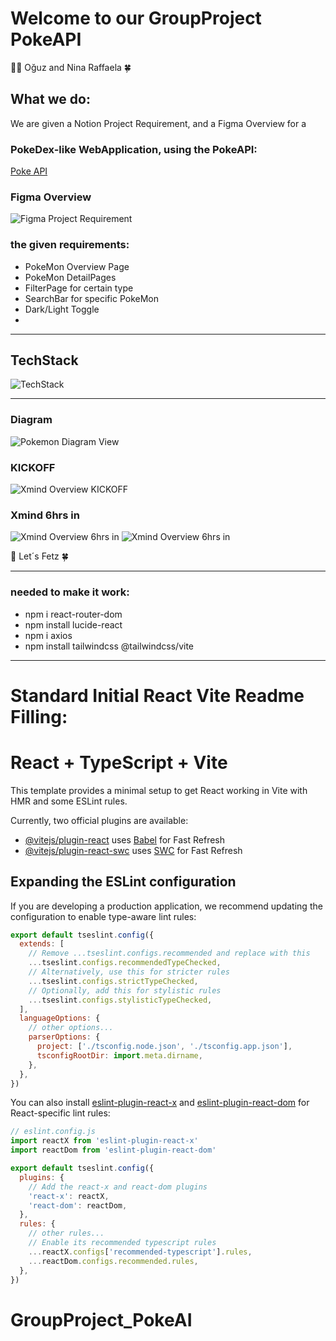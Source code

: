 # Welcome to our GroupProject PokeAPI

💪🏼 Oğuz and Nina Raffaela 🍀

## What we do:
We are given a Notion Project Requirement, and a Figma Overview for a
### PokeDex-like WebApplication, using the PokeAPI:
[Poke API](https://pokeapi.co/) 

### Figma Overview
![Figma Project Requirement](Figma_Overview.png)

### the given requirements:
- PokeMon Overview Page
- PokeMon DetailPages 
- FilterPage for certain type
- SearchBar for specific PokeMon
- Dark/Light Toggle
- 
_____________________________________________
## TechStack
![TechStack](TechStack.png)

_________________________

### Diagram
![Pokemon Diagram View](Pokemon_Diagram.png)

### KICKOFF
![Xmind Overview KICKOFF](Xmind_Kickoff-1.png)

### Xmind 6hrs in
![Xmind Overview 6hrs in](Xmind_soFar.png)
![Xmind Overview 6hrs in](Xmind_soFar-1.png)

👾 Let´s Fetz 🍀

_____________________________________________
### needed to make it work:
- npm i react-router-dom
- npm install lucide-react
- npm i axios
- npm install tailwindcss @tailwindcss/vite
______________________________________________

# Standard Initial React Vite Readme Filling: 
# React + TypeScript + Vite

This template provides a minimal setup to get React working in Vite with HMR and some ESLint rules.

Currently, two official plugins are available:

- [@vitejs/plugin-react](https://github.com/vitejs/vite-plugin-react/blob/main/packages/plugin-react/README.md) uses [Babel](https://babeljs.io/) for Fast Refresh
- [@vitejs/plugin-react-swc](https://github.com/vitejs/vite-plugin-react-swc) uses [SWC](https://swc.rs/) for Fast Refresh

## Expanding the ESLint configuration

If you are developing a production application, we recommend updating the configuration to enable type-aware lint rules:

```js
export default tseslint.config({
  extends: [
    // Remove ...tseslint.configs.recommended and replace with this
    ...tseslint.configs.recommendedTypeChecked,
    // Alternatively, use this for stricter rules
    ...tseslint.configs.strictTypeChecked,
    // Optionally, add this for stylistic rules
    ...tseslint.configs.stylisticTypeChecked,
  ],
  languageOptions: {
    // other options...
    parserOptions: {
      project: ['./tsconfig.node.json', './tsconfig.app.json'],
      tsconfigRootDir: import.meta.dirname,
    },
  },
})
```

You can also install [eslint-plugin-react-x](https://github.com/Rel1cx/eslint-react/tree/main/packages/plugins/eslint-plugin-react-x) and [eslint-plugin-react-dom](https://github.com/Rel1cx/eslint-react/tree/main/packages/plugins/eslint-plugin-react-dom) for React-specific lint rules:

```js
// eslint.config.js
import reactX from 'eslint-plugin-react-x'
import reactDom from 'eslint-plugin-react-dom'

export default tseslint.config({
  plugins: {
    // Add the react-x and react-dom plugins
    'react-x': reactX,
    'react-dom': reactDom,
  },
  rules: {
    // other rules...
    // Enable its recommended typescript rules
    ...reactX.configs['recommended-typescript'].rules,
    ...reactDom.configs.recommended.rules,
  },
})
```
# GroupProject_PokeAI
